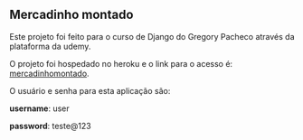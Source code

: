 ## Mercadinho montado

Este projeto foi feito para o curso de Django do Gregory Pacheco através da plataforma da udemy.

O projeto foi hospedado no heroku e o link para o acesso é: [mercadinhomontado](http://mercadinhomontado.herokuapp.com/).

O usuário e senha para esta aplicação são:

**username**: user

**password**: teste@123